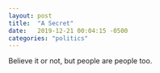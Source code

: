 ```yaml
---
layout: post
title:  "A Secret"
date:   2019-12-21 00:04:15 -0500
categories: "politics"
---
```


Believe it or not, but people are people too.